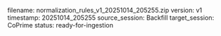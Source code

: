 filename: normalization_rules_v1_20251014_205255.zip
version: v1
timestamp: 20251014_205255
source_session: Backfill
target_session: CoPrime
status: ready-for-ingestion
